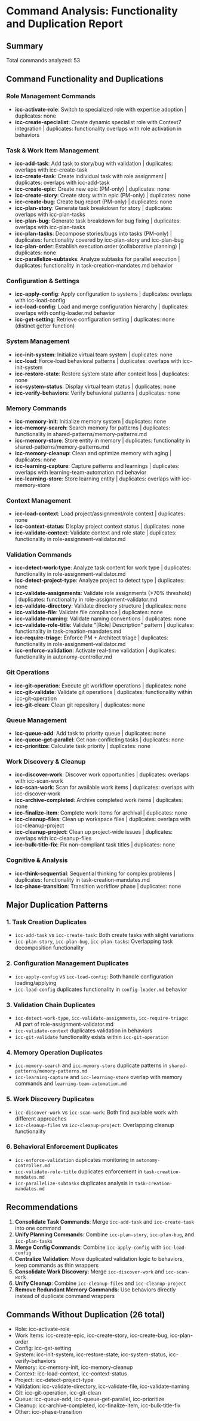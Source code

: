 # Command Analysis: Functionality and Duplication Report

## Summary
Total commands analyzed: 53

## Command Functionality and Duplications

### Role Management Commands
- **icc-activate-role**: Switch to specialized role with expertise adoption | duplicates: none
- **icc-create-specialist**: Create dynamic specialist role with Context7 integration | duplicates: functionality overlaps with role activation in behaviors

### Task & Work Item Management
- **icc-add-task**: Add task to story/bug with validation | duplicates: overlaps with icc-create-task
- **icc-create-task**: Create individual task with role assignment | duplicates: overlaps with icc-add-task
- **icc-create-epic**: Create new epic (PM-only) | duplicates: none
- **icc-create-story**: Create story within epic (PM-only) | duplicates: none
- **icc-create-bug**: Create bug report (PM-only) | duplicates: none
- **icc-plan-story**: Generate task breakdown for story | duplicates: overlaps with icc-plan-tasks
- **icc-plan-bug**: Generate task breakdown for bug fixing | duplicates: overlaps with icc-plan-tasks
- **icc-plan-tasks**: Decompose stories/bugs into tasks (PM-only) | duplicates: functionality covered by icc-plan-story and icc-plan-bug
- **icc-plan-order**: Establish execution order (collaborative planning) | duplicates: none
- **icc-parallelize-subtasks**: Analyze subtasks for parallel execution | duplicates: functionality in task-creation-mandates.md behavior

### Configuration & Settings
- **icc-apply-config**: Apply configuration to systems | duplicates: overlaps with icc-load-config
- **icc-load-config**: Load and merge configuration hierarchy | duplicates: overlaps with config-loader.md behavior
- **icc-get-setting**: Retrieve configuration setting | duplicates: none (distinct getter function)

### System Management
- **icc-init-system**: Initialize virtual team system | duplicates: none
- **icc-load**: Force-load behavioral patterns | duplicates: overlaps with icc-init-system
- **icc-restore-state**: Restore system state after context loss | duplicates: none
- **icc-system-status**: Display virtual team status | duplicates: none
- **icc-verify-behaviors**: Verify behavioral patterns | duplicates: none

### Memory Commands
- **icc-memory-init**: Initialize memory system | duplicates: none
- **icc-memory-search**: Search memory for patterns | duplicates: functionality in shared-patterns/memory-patterns.md
- **icc-memory-store**: Store entity in memory | duplicates: functionality in shared-patterns/memory-patterns.md
- **icc-memory-cleanup**: Clean and optimize memory with aging | duplicates: none
- **icc-learning-capture**: Capture patterns and learnings | duplicates: overlaps with learning-team-automation.md behavior
- **icc-learning-store**: Store learning entity | duplicates: overlaps with icc-memory-store

### Context Management
- **icc-load-context**: Load project/assignment/role context | duplicates: none
- **icc-context-status**: Display project context status | duplicates: none
- **icc-validate-context**: Validate context and role state | duplicates: functionality in role-assignment-validator.md

### Validation Commands
- **icc-detect-work-type**: Analyze task content for work type | duplicates: functionality in role-assignment-validator.md
- **icc-detect-project-type**: Analyze project to detect type | duplicates: none
- **icc-validate-assignments**: Validate role assignments (>70% threshold) | duplicates: functionality in role-assignment-validator.md
- **icc-validate-directory**: Validate directory structure | duplicates: none
- **icc-validate-file**: Validate file compliance | duplicates: none
- **icc-validate-naming**: Validate naming conventions | duplicates: none
- **icc-validate-role-title**: Validate "[Role] Description" pattern | duplicates: functionality in task-creation-mandates.md
- **icc-require-triage**: Enforce PM + Architect triage | duplicates: functionality in role-assignment-validator.md
- **icc-enforce-validation**: Activate real-time validation | duplicates: functionality in autonomy-controller.md

### Git Operations
- **icc-git-operation**: Execute git workflow operations | duplicates: none
- **icc-git-validate**: Validate git operations | duplicates: functionality within icc-git-operation
- **icc-git-clean**: Clean git repository | duplicates: none

### Queue Management
- **icc-queue-add**: Add task to priority queue | duplicates: none
- **icc-queue-get-parallel**: Get non-conflicting tasks | duplicates: none
- **icc-prioritize**: Calculate task priority | duplicates: none

### Work Discovery & Cleanup
- **icc-discover-work**: Discover work opportunities | duplicates: overlaps with icc-scan-work
- **icc-scan-work**: Scan for available work items | duplicates: overlaps with icc-discover-work
- **icc-archive-completed**: Archive completed work items | duplicates: none
- **icc-finalize-item**: Complete work items for archival | duplicates: none
- **icc-cleanup-files**: Clean up workspace files | duplicates: overlaps with icc-cleanup-project
- **icc-cleanup-project**: Clean up project-wide issues | duplicates: overlaps with icc-cleanup-files
- **icc-bulk-title-fix**: Fix non-compliant task titles | duplicates: none

### Cognitive & Analysis
- **icc-think-sequential**: Sequential thinking for complex problems | duplicates: functionality in task-creation-mandates.md
- **icc-phase-transition**: Transition workflow phase | duplicates: none

## Major Duplication Patterns

### 1. Task Creation Duplicates
- `icc-add-task` vs `icc-create-task`: Both create tasks with slight variations
- `icc-plan-story`, `icc-plan-bug`, `icc-plan-tasks`: Overlapping task decomposition functionality

### 2. Configuration Management Duplicates
- `icc-apply-config` vs `icc-load-config`: Both handle configuration loading/applying
- `icc-load-config` duplicates functionality in `config-loader.md` behavior

### 3. Validation Chain Duplicates
- `icc-detect-work-type`, `icc-validate-assignments`, `icc-require-triage`: All part of role-assignment-validator.md
- `icc-validate-context` duplicates validation in behaviors
- `icc-git-validate` functionality exists within `icc-git-operation`

### 4. Memory Operation Duplicates
- `icc-memory-search` and `icc-memory-store` duplicate patterns in `shared-patterns/memory-patterns.md`
- `icc-learning-capture` and `icc-learning-store` overlap with memory commands and `learning-team-automation.md`

### 5. Work Discovery Duplicates
- `icc-discover-work` vs `icc-scan-work`: Both find available work with different approaches
- `icc-cleanup-files` vs `icc-cleanup-project`: Overlapping cleanup functionality

### 6. Behavioral Enforcement Duplicates
- `icc-enforce-validation` duplicates monitoring in `autonomy-controller.md`
- `icc-validate-role-title` duplicates enforcement in `task-creation-mandates.md`
- `icc-parallelize-subtasks` duplicates analysis in `task-creation-mandates.md`

## Recommendations

1. **Consolidate Task Commands**: Merge `icc-add-task` and `icc-create-task` into one command
2. **Unify Planning Commands**: Combine `icc-plan-story`, `icc-plan-bug`, and `icc-plan-tasks`
3. **Merge Config Commands**: Combine `icc-apply-config` with `icc-load-config`
4. **Centralize Validation**: Move duplicated validation logic to behaviors, keep commands as thin wrappers
5. **Consolidate Work Discovery**: Merge `icc-discover-work` and `icc-scan-work`
6. **Unify Cleanup**: Combine `icc-cleanup-files` and `icc-cleanup-project`
7. **Remove Redundant Memory Commands**: Use behaviors directly instead of duplicate command wrappers

## Commands Without Duplication (26 total)
- Role: icc-activate-role
- Work Items: icc-create-epic, icc-create-story, icc-create-bug, icc-plan-order
- Config: icc-get-setting
- System: icc-init-system, icc-restore-state, icc-system-status, icc-verify-behaviors
- Memory: icc-memory-init, icc-memory-cleanup
- Context: icc-load-context, icc-context-status
- Project: icc-detect-project-type
- Validation: icc-validate-directory, icc-validate-file, icc-validate-naming
- Git: icc-git-operation, icc-git-clean
- Queue: icc-queue-add, icc-queue-get-parallel, icc-prioritize
- Cleanup: icc-archive-completed, icc-finalize-item, icc-bulk-title-fix
- Other: icc-phase-transition